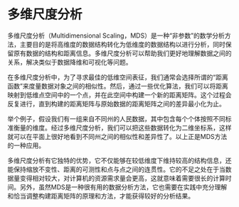 # 多维尺度分析

多维尺度分析（Multidimensional Scaling，MDS）是一种“非参数”的数学分析方法，主要目的是将高维度的数据结构转化为低维度的数据结构以进行分析，同时保留原有数据的结构和距离信息。多维尺度分析可以帮助我们更好地理解数据之间的关系，解决类似于数据降维和可视化等问题。

在多维尺度分析中，为了寻求最佳的低维空间表征，我们通常会选择所谓的“距离函数”来度量数据对象之间的相似性。然后，通过一些优化算法，我们可以将距离映射到低维点空间中的一个点，并在此空间中构建一个新的距离矩阵。这个过程会反复进行，直到构建的距离矩阵与原始数据的距离矩阵之间的差异最小化为止。

举个例子，假设我们有一组来自不同州的人民数据，其中包含每个个体按照不同标准衡量的维度。经过多维尺度分析，我们可以把这些数据转化为二维坐标系，这样就可以在平面上很好地看到不同州之间的相似性和差异性了。以上正是MDS方法的一种应用。

多维尺度分析有它独特的优势，它不仅能够在较低维度下维持较高的结构信息，还能保持缩放不变性、距离的可测性和点与点之间的连贯性。它的不足之处在于当数据量变得相对较大，对计算机的资源需求量会更高，这就意味着需要很长的计算时间。另外，虽然MDS是一种很有用的数据分析方法，它也需要在实践中充分理解和恰当调整构建距离矩阵的原理和方法，才能获得较好的分析结果。